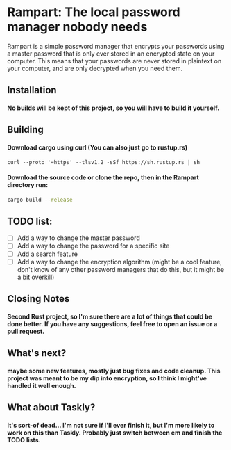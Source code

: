 # Rampart: The local password manager nobody needs

Rampart is a simple password manager that encrypts your passwords using a master password that is only ever stored in an encrypted state on your computer. This means that your passwords are never stored in plaintext on your computer, and are only decrypted when you need them.

## Installation

#### No builds will be kept of this project, so you will have to build it yourself.

## Building
#### Download cargo using curl (You can also just go to rustup.rs)

 ```
 curl --proto '=https' --tlsv1.2 -sSf https://sh.rustup.rs | sh
 ```

#### Download the source code or clone the repo, then in the Rampart directory run:

```bash
cargo build --release
```

## TODO list:
- [ ] Add a way to change the master password
- [ ] Add a way to change the password for a specific site
- [ ] Add a search feature
- [ ] Add a way to change the encryption algorithm (might be a cool feature, don't know of any other password managers that do this, but it might be a bit overkill)

## Closing Notes
#### Second Rust project, so I'm sure there are a lot of things that could be done better. If you have any suggestions, feel free to open an issue or a pull request.
## What's next?
#### maybe some new features, mostly just bug fixes and code cleanup. This project was meant to be my dip into encryption, so I think I might've handled it well enough.
## What about Taskly?
#### It's sort-of dead... I'm not sure if I'll ever finish it, but I'm more likely to work on this than Taskly. Probably just switch between em and finish the TODO lists.